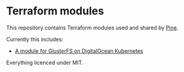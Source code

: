 # Terraform modules

This repository contains Terraform modules used and shared by [Pine](https://www.usepine.com).

Currently this includes:

- [A module for GlusterFS on DigitalOcean Kubernetes](gluster_do_kube/README.md)

Everything licenced under MIT.
